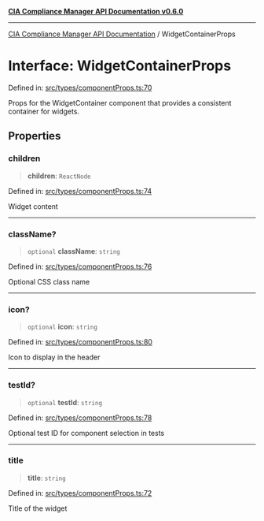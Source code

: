 [**CIA Compliance Manager API Documentation v0.6.0**](../README.md)

***

[CIA Compliance Manager API Documentation](../globals.md) / WidgetContainerProps

# Interface: WidgetContainerProps

Defined in: [src/types/componentProps.ts:70](https://github.com/Hack23/cia-compliance-manager/blob/main/src/types/componentProps.ts#L70)

Props for the WidgetContainer component that provides a consistent container for widgets.

## Properties

### children

> **children**: `ReactNode`

Defined in: [src/types/componentProps.ts:74](https://github.com/Hack23/cia-compliance-manager/blob/main/src/types/componentProps.ts#L74)

Widget content

***

### className?

> `optional` **className**: `string`

Defined in: [src/types/componentProps.ts:76](https://github.com/Hack23/cia-compliance-manager/blob/main/src/types/componentProps.ts#L76)

Optional CSS class name

***

### icon?

> `optional` **icon**: `string`

Defined in: [src/types/componentProps.ts:80](https://github.com/Hack23/cia-compliance-manager/blob/main/src/types/componentProps.ts#L80)

Icon to display in the header

***

### testId?

> `optional` **testId**: `string`

Defined in: [src/types/componentProps.ts:78](https://github.com/Hack23/cia-compliance-manager/blob/main/src/types/componentProps.ts#L78)

Optional test ID for component selection in tests

***

### title

> **title**: `string`

Defined in: [src/types/componentProps.ts:72](https://github.com/Hack23/cia-compliance-manager/blob/main/src/types/componentProps.ts#L72)

Title of the widget
